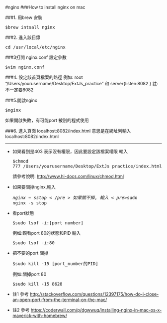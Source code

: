 #nginx
###How to install nginx on mac

###1. 用brew 安裝
<pre>$brew intsall nginx</pre>

###2. 進入該目錄  
<pre>cd /usr/local/etc/nginx</pre>
    
###3打開 nginx.conf 設定參數 
<pre>$vim nginx.conf</pre>
    
###4. 設定該首頁檔案的路徑
例如:  root  “/Users/yourusername/Desktop/ExtJs_practice” 和 server{listen:8082 } 
註: 不一定要8082

###5.開啟nginx
<pre>$nginx</pre>
如果開啟失敗，有可能port 被別的程式使用

###6. 進入頁面 localhost:8082/index.html 
意思是在網址列輸入localhost:8082/index.html

***
- 如果看到是403 表示沒有權限，因此要設定該檔案權限
  輸入<pre>$chmod 777 /Users/yourusername/Desktop/ExtJs_practice/index.html</pre>
  請參考說明: http://www.hi-docs.com/linux/chmod.html 

- 如果要關掉nginx,輸入<pre>$nginx -s stop</pre>
  如果關不掉 , 輸入 <pre>$sudo nginx -s stop</pre>
    
- 看port狀態 
   <pre>$sudo lsof -i:[port_number]</pre> 
   <p>例如:觀看port 80的狀態和PID 輸入<pre>$sudo lsof -i:80</pre></p>
- 把不要的port 關掉  
   <pre>$sudo kill -15 [port_number的PID]</pre> 
   <p>例如:關掉port 80 <pre>$sudo kill -15 8628</pre></p>

 
- 註1 參考 http://stackoverflow.com/questions/12397175/how-do-i-close-an-open-port-from-the-terminal-on-the-mac/
- 註2 參考 https://coderwall.com/p/dgwwuq/installing-nginx-in-mac-os-x-maverick-with-homebrew/
